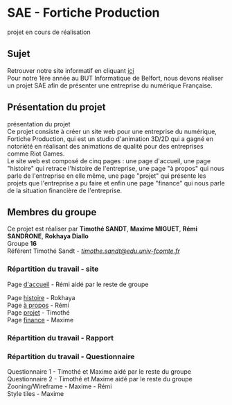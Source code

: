 # SAE - Fortiche Production
projet en cours de réalisation

## Sujet

Retrouver notre site informatif en cliquant [ici](https://timothesandt.github.io/SAE_Fortiche_Production/) <br>
Pour notre 1ère année au BUT Informatique de Belfort, nous devons réaliser un projet SAE afin de présenter une entreprise du numérique Française. <br>



## Présentation du projet

présentation du projet <br>
Ce projet consiste à créer un site web pour une entreprise du numérique, Fortiche Production, qui est un studio d'animation 3D/2D qui a gagné en notoriété en réalisant des animations de qualité pour des entreprises comme Riot Games. <br>
Le site web est composé de cinq pages : une page d'accueil, une page "histoire" qui retrace l'histoire de l'entreprise, une page "à propos" qui nous parle de l'entreprise en elle même, une page "projet" qui présente les projets que l'entreprise a pu faire et enfin une page "finance" qui nous parle de la situation financière de l'entreprise. <br>



## Membres du groupe

Ce projet est réaliser par **Timothé SANDT**, **Maxime MIGUET**, **Rémi SANDRONE**, **Rokhaya Diallo** <br>
Groupe **16** <br>
Référent Timothé Sandt - *timothe.sandt@edu.univ-fcomte.fr* <br>


### Répartition du travail - site

Page [d'accueil]() - Rémi aidé par le reste de groupe <br>

Page [histoire](https://timothesandt.github.io/SAE_Fortiche_Production/histoire.html) - Rokhaya <br>
Page [à propos](https://timothesandt.github.io/SAE_Fortiche_Production/A_propos.html) - Rémi <br>
Page [projet](https://timothesandt.github.io/SAE_Fortiche_Production/projet.html) - Timothé <br>
Page [finance](https://timothesandt.github.io/SAE_Fortiche_Production/Finance.html) - Maxime <br>


### Répartition du travail - Rapport



### Répartition du travail - Questionnaire

Questionnaire 1 - Timothé et Maxime aidé par le reste du groupe<br>
Questionnaire 2 - Timothé et Maxime aidé par le reste du groupe<br>
Zooning/Wireframe - Maxime - Rémi<br>
Style tiles - Maxime<br>